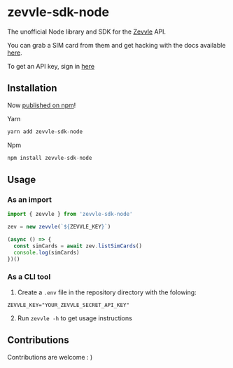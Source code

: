 # zevvle-sdk-node
The unofficial Node library and SDK for the [Zevvle](https://zevvle.com/) API.

You can grab a SIM card from them and get hacking with the docs available [here](https://docs.zevvle.com/).

To get an API key, sign in [here](https://developers.zevvle.com/)

## Installation

Now [published on npm](https://www.npmjs.com/package/zevvle-sdk-node)!

Yarn

```js
yarn add zevvle-sdk-node
```

Npm

```javascript
npm install zevvle-sdk-node
```



## Usage

### As an import

```js
import { zevvle } from 'zevvle-sdk-node'

zev = new zevvle(`${ZEVVLE_KEY}`)

(async () => {
  const simCards = await zev.listSimCards()
  console.log(simCards)
})()
```

### As a CLI tool

1. Create a `.env` file in the repository directory with the folowing:

```
ZEVVLE_KEY="YOUR_ZEVVLE_SECRET_API_KEY"
```

2. Run `zevvle -h` to get usage instructions

## Contributions

Contributions are welcome : )
